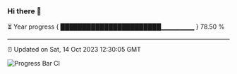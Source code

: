 ### Hi there 👋

⏳ Year progress { ███████████████████████▁▁▁▁▁▁▁ } 78.50 %

---

⏰ Updated on Sat, 14 Oct 2023 12:30:05 GMT

![Progress Bar CI](https://github.com/ZhaoGui/ZhaoGui/workflows/Progress%20Bar%20CI/badge.svg)
